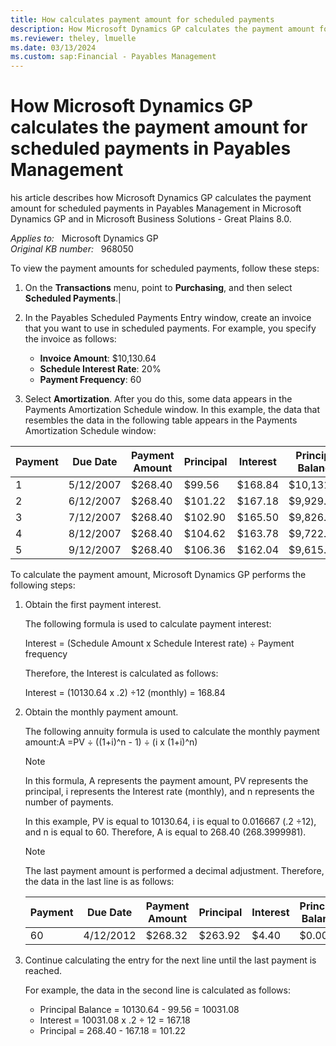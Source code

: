 ```yaml
---
title: How calculates payment amount for scheduled payments
description: How Microsoft Dynamics GP calculates the payment amount for scheduled payments in Payables Management in Microsoft Dynamics GP.
ms.reviewer: theley, lmuelle
ms.date: 03/13/2024
ms.custom: sap:Financial - Payables Management
---
```

# How Microsoft Dynamics GP calculates the payment amount for scheduled payments in Payables Management

his article describes how Microsoft Dynamics GP calculates the payment amount for scheduled payments in Payables Management in Microsoft Dynamics GP and in Microsoft Business Solutions - Great Plains 8.0.

_Applies to:_ &nbsp; Microsoft Dynamics GP  
_Original KB number:_ &nbsp; 968050

To view the payment amounts for scheduled payments, follow these steps:

1. On the **Transactions** menu, point to **Purchasing**, and then select **Scheduled Payments**.|
2. In the Payables Scheduled Payments Entry window, create an invoice that you want to use in scheduled payments. For example, you specify the invoice as follows:

    - **Invoice Amount**: $10,130.64
    - **Schedule Interest Rate**: 20%
    - **Payment Frequency**: 60

3. Select **Amortization**. After you do this, some data appears in the Payments Amortization Schedule window. In this example, the data that resembles the data in the following table appears in the Payments Amortization Schedule window:

|Payment|Due Date|Payment Amount|Principal|Interest|Principal Balance|
|---|---|---|---|---|---|
|1|5/12/2007|$268.40|$99.56|$168.84|$10,131.08|
|2|6/12/2007|$268.40|$101.22|$167.18|$9,929.86|
|3|7/12/2007|$268.40|$102.90|$165.50|$9,826.96|
|4|8/12/2007|$268.40|$104.62|$163.78|$9,722.34|
|5|9/12/2007|$268.40|$106.36|$162.04|$9,615.98|

To calculate the payment amount, Microsoft Dynamics GP performs the following steps:

1. Obtain the first payment interest.

    The following formula is used to calculate payment interest:

    Interest = (Schedule Amount x Schedule Interest rate) ÷ Payment frequency

    Therefore, the Interest is calculated as follows:

    Interest = (10130.64 x .2) ÷12 (monthly) = 168.84

2. Obtain the monthly payment amount.

    The following annuity formula is used to calculate the monthly payment amount:A =PV ÷ ((1+i)^n - 1) ÷ (i x (1+i)^n)

    > [!NOTE]
    > In this formula, A represents the payment amount, PV represents the principal, i represents the Interest rate (monthly), and n represents the number of payments.

    In this example, PV is equal to 10130.64, i is equal to 0.016667 (.2 ÷12), and n is equal to 60. Therefore, A is equal to 268.40 (268.3999981).

    > [!NOTE]
    > The last payment amount is performed a decimal adjustment. Therefore, the data in the last line is as follows:

    |Payment|Due Date|Payment Amount|Principal|Interest|Principal Balance|
    |---|---|---|---|---|---|
    |60|4/12/2012|$268.32|$263.92|$4.40|$0.00|

3. Continue calculating the entry for the next line until the last payment is reached.

    For example, the data in the second line is calculated as follows:

    - Principal Balance = 10130.64 - 99.56 = 10031.08
    - Interest = 10031.08 x .2 ÷ 12 = 167.18
    - Principal = 268.40 - 167.18 = 101.22
